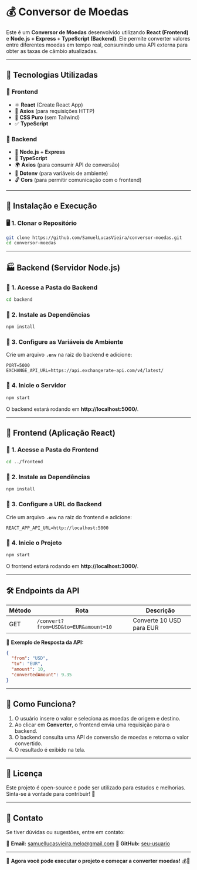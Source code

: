 # 💰 Conversor de Moedas

Este é um **Conversor de Moedas** desenvolvido utilizando **React (Frontend)** e **Node.js + Express + TypeScript (Backend)**. Ele permite converter valores entre diferentes moedas em tempo real, consumindo uma API externa para obter as taxas de câmbio atualizadas.

---

## 🚀 Tecnologias Utilizadas

### 📌 **Frontend**
- ⚛️ **React** (Create React App)
- 🔹 **Axios** (para requisições HTTP)
- 🎨 **CSS Puro** (sem Tailwind)
- ✅ **TypeScript**

### 📌 **Backend**
- 🚀 **Node.js + Express**
- 🔹 **TypeScript**
- 🌍 **Axios** (para consumir API de conversão)
- 🔐 **Dotenv** (para variáveis de ambiente)
- 🔓 **Cors** (para permitir comunicação com o frontend)

---

## 📅 Instalação e Execução

### 🖥 **1. Clonar o Repositório**
```bash
git clone https://github.com/SamuelLucasVieira/conversor-moedas.git
cd conversor-moedas
```

---

## 🏭 Backend (Servidor Node.js)

### 🔹 **1. Acesse a Pasta do Backend**
```bash
cd backend
```

### 🔹 **2. Instale as Dependências**
```bash
npm install
```

### 🔹 **3. Configure as Variáveis de Ambiente**
Crie um arquivo **`.env`** na raiz do backend e adicione:

```
PORT=5000
EXCHANGE_API_URL=https://api.exchangerate-api.com/v4/latest/
```

### 🔹 **4. Inicie o Servidor**
```bash
npm start
```
O backend estará rodando em **http://localhost:5000/**.

---

## 🎨 Frontend (Aplicação React)

### 🔹 **1. Acesse a Pasta do Frontend**
```bash
cd ../frontend
```

### 🔹 **2. Instale as Dependências**
```bash
npm install
```

### 🔹 **3. Configure a URL do Backend**
Crie um arquivo **`.env`** na raiz do frontend e adicione:

```
REACT_APP_API_URL=http://localhost:5000
```

### 🔹 **4. Inicie o Projeto**
```bash
npm start
```

O frontend estará rodando em **http://localhost:3000/**.

---

## 🛠 Endpoints da API

| Método | Rota       | Descrição |
|--------|-----------|-----------|
| GET    | `/convert?from=USD&to=EUR&amount=10` | Converte 10 USD para EUR |

📌 **Exemplo de Resposta da API:**
```json
{
  "from": "USD",
  "to": "EUR",
  "amount": 10,
  "convertedAmount": 9.35
}
```

---

## 📝 Como Funciona?
1. O usuário insere o valor e seleciona as moedas de origem e destino.
2. Ao clicar em **Converter**, o frontend envia uma requisição para o backend.
3. O backend consulta uma API de conversão de moedas e retorna o valor convertido.
4. O resultado é exibido na tela.

---

## 💎 Licença

Este projeto é open-source e pode ser utilizado para estudos e melhorias.  
Sinta-se à vontade para contribuir! 🚀

---

## 📌 Contato

Se tiver dúvidas ou sugestões, entre em contato:

📧 **Email:** samuellucasvieira.melo@gmail.com
🔗 **GitHub:** [seu-usuario](https://github.com/SamuelLucasVieira)  

---
🎉 **Agora você pode executar o projeto e começar a converter moedas!** 💰🚀